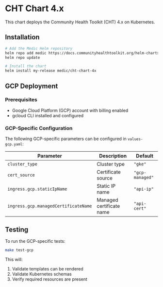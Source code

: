 # CHT Chart 4.x

This chart deploys the Community Health Toolkit (CHT) 4.x on Kubernetes.

## Installation

```bash
# Add the Medic Helm repository
helm repo add medic https://docs.communityhealthtoolkit.org/helm-charts
helm repo update

# Install the chart
helm install my-release medic/cht-chart-4x
```

## GCP Deployment

### Prerequisites
- Google Cloud Platform (GCP) account with billing enabled
- gcloud CLI installed and configured

### GCP-Specific Configuration

The following GCP-specific parameters can be configured in `values-gcp.yaml`:

| Parameter | Description | Default |
|-----------|-------------|---------|
| `cluster_type` | Cluster type | `"gke"` |
| `cert_source` | Certificate source | `"gcp-managed"` |
| `ingress.gcp.staticIpName` | Static IP name | `"api-ip"` |
| `ingress.gcp.managedCertificateName` | Managed certificate name | `"api-cert"` |

## Testing

To run the GCP-specific tests:

```bash
make test-gcp
```

This will:
1. Validate templates can be rendered
2. Validate Kubernetes schemas
3. Verify required resources are present
